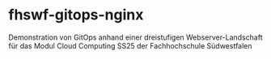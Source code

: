 # fhswf-gitops-nginx
Demonstration von GitOps anhand einer dreistufigen Webserver-Landschaft für das Modul Cloud Computing SS25 der Fachhochschule Südwestfalen
